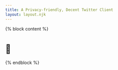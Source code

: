 ```yaml
---
title: A Privacy-friendly, Decent Twitter Client
layout: layout.njk
---
```


{% block content %}
<h1>👋</h1>
{% endblock %}
